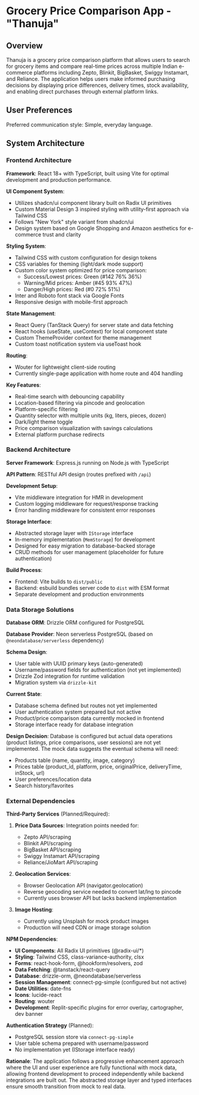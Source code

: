# Grocery Price Comparison App - "Thanuja"

## Overview

Thanuja is a grocery price comparison platform that allows users to search for grocery items and compare real-time prices across multiple Indian e-commerce platforms including Zepto, Blinkit, BigBasket, Swiggy Instamart, and Reliance. The application helps users make informed purchasing decisions by displaying price differences, delivery times, stock availability, and enabling direct purchases through external platform links.

## User Preferences

Preferred communication style: Simple, everyday language.

## System Architecture

### Frontend Architecture

**Framework**: React 18+ with TypeScript, built using Vite for optimal development and production performance.

**UI Component System**: 
- Utilizes shadcn/ui component library built on Radix UI primitives
- Custom Material Design 3 inspired styling with utility-first approach via Tailwind CSS
- Follows "New York" style variant from shadcn/ui
- Design system based on Google Shopping and Amazon aesthetics for e-commerce trust and clarity

**Styling System**:
- Tailwind CSS with custom configuration for design tokens
- CSS variables for theming (light/dark mode support)
- Custom color system optimized for price comparison:
  - Success/Lowest prices: Green (#142 76% 36%)
  - Warning/Mid prices: Amber (#45 93% 47%)
  - Danger/High prices: Red (#0 72% 51%)
- Inter and Roboto font stack via Google Fonts
- Responsive design with mobile-first approach

**State Management**:
- React Query (TanStack Query) for server state and data fetching
- React hooks (useState, useContext) for local component state
- Custom ThemeProvider context for theme management
- Custom toast notification system via useToast hook

**Routing**:
- Wouter for lightweight client-side routing
- Currently single-page application with home route and 404 handling

**Key Features**:
- Real-time search with debouncing capability
- Location-based filtering via pincode and geolocation
- Platform-specific filtering
- Quantity selector with multiple units (kg, liters, pieces, dozen)
- Dark/light theme toggle
- Price comparison visualization with savings calculations
- External platform purchase redirects

### Backend Architecture

**Server Framework**: Express.js running on Node.js with TypeScript

**API Pattern**: RESTful API design (routes prefixed with `/api`)

**Development Setup**:
- Vite middleware integration for HMR in development
- Custom logging middleware for request/response tracking
- Error handling middleware for consistent error responses

**Storage Interface**:
- Abstracted storage layer with `IStorage` interface
- In-memory implementation (`MemStorage`) for development
- Designed for easy migration to database-backed storage
- CRUD methods for user management (placeholder for future authentication)

**Build Process**:
- Frontend: Vite builds to `dist/public`
- Backend: esbuild bundles server code to `dist` with ESM format
- Separate development and production environments

### Data Storage Solutions

**Database ORM**: Drizzle ORM configured for PostgreSQL

**Database Provider**: Neon serverless PostgreSQL (based on `@neondatabase/serverless` dependency)

**Schema Design**:
- User table with UUID primary keys (auto-generated)
- Username/password fields for authentication (not yet implemented)
- Drizzle Zod integration for runtime validation
- Migration system via `drizzle-kit`

**Current State**:
- Database schema defined but routes not yet implemented
- User authentication system prepared but not active
- Product/price comparison data currently mocked in frontend
- Storage interface ready for database integration

**Design Decision**: Database is configured but actual data operations (product listings, price comparisons, user sessions) are not yet implemented. The mock data suggests the eventual schema will need:
- Products table (name, quantity, image, category)
- Prices table (product_id, platform, price, originalPrice, deliveryTime, inStock, url)
- User preferences/location data
- Search history/favorites

### External Dependencies

**Third-Party Services** (Planned/Required):
1. **Price Data Sources**: Integration points needed for:
   - Zepto API/scraping
   - Blinkit API/scraping
   - BigBasket API/scraping
   - Swiggy Instamart API/scraping
   - Reliance/JioMart API/scraping

2. **Geolocation Services**:
   - Browser Geolocation API (navigator.geolocation)
   - Reverse geocoding service needed to convert lat/lng to pincode
   - Currently uses browser API but lacks backend implementation

3. **Image Hosting**:
   - Currently using Unsplash for mock product images
   - Production will need CDN or image storage solution

**NPM Dependencies**:
- **UI Components**: All Radix UI primitives (@radix-ui/*)
- **Styling**: Tailwind CSS, class-variance-authority, clsx
- **Forms**: react-hook-form, @hookform/resolvers, zod
- **Data Fetching**: @tanstack/react-query
- **Database**: drizzle-orm, @neondatabase/serverless
- **Session Management**: connect-pg-simple (configured but not active)
- **Date Utilities**: date-fns
- **Icons**: lucide-react
- **Routing**: wouter
- **Development**: Replit-specific plugins for error overlay, cartographer, dev banner

**Authentication Strategy** (Planned):
- PostgreSQL session store via `connect-pg-simple`
- User table schema prepared with username/password
- No implementation yet (IStorage interface ready)

**Rationale**: The application follows a progressive enhancement approach where the UI and user experience are fully functional with mock data, allowing frontend development to proceed independently while backend integrations are built out. The abstracted storage layer and typed interfaces ensure smooth transition from mock to real data.